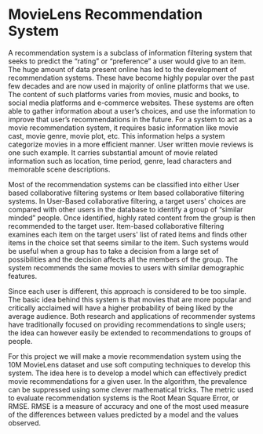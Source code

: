 # MovieLens Recommendation System

A recommendation system is a subclass of information filtering system that seeks to predict the “rating” or “preference” a user would give to an item. The huge amount of data present online has led to the development of recommendation systems. These have become highly popular over the past few decades and are now used in majority of online platforms that we use. The content of such platforms varies from movies, music and books, to social media platforms and e-commerce websites. These systems are often able to gather information about a user’s choices, and use the information to improve that user’s recommendations in the future. For a system to act as a movie recommendation system, it requires basic information like movie cast, movie genre, movie plot, etc. This information helps a system categorize movies in a more efficient manner. User written movie reviews is one such example. It carries substantial amount of movie related information such as location, time period, genre, lead characters and memorable scene descriptions. 

Most of the recommendation systems can be classified into either User based collaborative filtering systems or Item based collaborative filtering systems. In User-Based collaborative filtering, a target users' choices are compared with other users in the database to identify a group of “similar minded” people. Once identified, highly rated content from the group is then recommended to the target user. Item-based collaborative filtering examines each item on the target users' list of rated items and finds other items in the choice set that seems similar to the item. Such systems would be useful when a group has to take a decision from a large set of possibilities and the decision affects all the members of the group. The system recommends the same movies to users with similar demographic features. 

Since each user is different, this approach is considered to be too simple. The basic idea behind this system is that movies that are more popular and critically acclaimed will have a higher probability of being liked by the average audience. Both research and applications of recommender systems have traditionally focused on providing recommendations to single users; the idea can however easily be extended to recommendations to groups of people. 

For this project we will make a movie recommendation system using the 10M MovieLens dataset and use soft computing techniques to develop this system. The idea here is to develop a model which can effectively predict movie recommendations for a given user. In the algorithm, the prevalence can be suppressed using some clever mathematical tricks. The metric used to evaluate recommendation systems is the Root Mean Square Error, or RMSE. RMSE is a measure of accuracy and one of the most used measure of the differences between values predicted by a model and the values observed.
